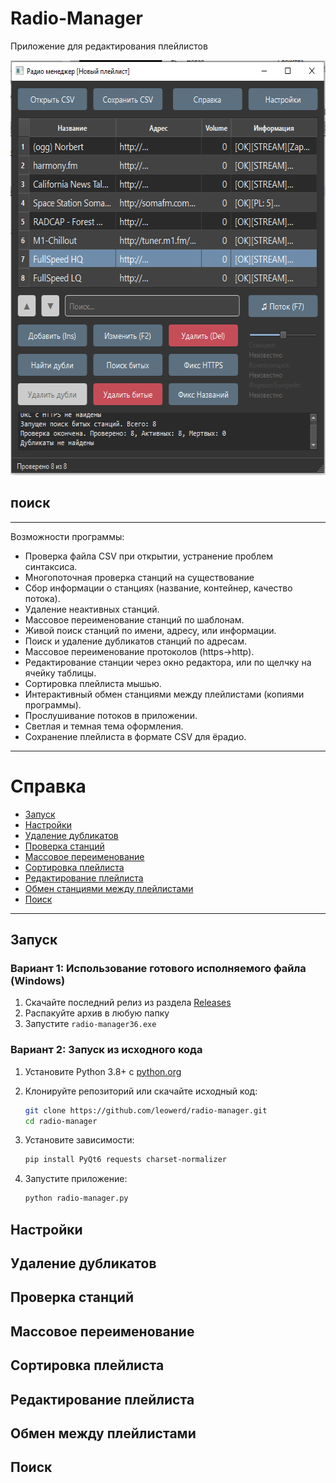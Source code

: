 # Radio-Manager

Приложение для редактирования плейлистов


<img src="images/screen.png" width="600" height="664">



## поиск

---
Возможности программы:
- Проверка файла CSV при открытии, устранение проблем синтаксиса. 
- Многопоточная проверка станций на существование 
- Сбор информации о станциях (название, контейнер, качество потока). 
- Удаление неактивных станций. 
- Массовое переименование станций по шаблонам. 
- Живой поиск станций по имени, адресу, или информации. 
- Поиск и удаление дубликатов станций по адресам. 
- Массовое переименование протоколов (https->http). 
- Редактирование станции через окно редактора, или по щелчку на ячейку таблицы. 
- Сортировка плейлиста мышью. 
- Интерактивный обмен станциями между плейлистами (копиями программы). 
- Прослушивание потоков в приложении. 
- Светлая и темная тема оформления. 
- Сохранение плейлиста в формате CSV для ёрадио. 
---

# Справка


- [Запуск](#запуск)
- [Настройки](#настройки)
- [Удаление дубликатов](#удаление-дубликатов)
- [Проверка станций](#проверка-станций)
- [Массовое переименование](#массовое-переименование)
- [Сортировка плейлиста](#сортировка-плейлиста)
- [Редактирование плейлиста](#редактирование-плейлиста)
- [Обмен станциями между плейлистами](#обмен-между-плейлистами)
- [Поиск](#поиск)
---

## Запуск

### Вариант 1: Использование готового исполняемого файла (Windows)

1. Скачайте последний релиз из раздела [Releases](https://github.com/leowerd/radio-manager/releases)
2. Распакуйте архив в любую папку
3. Запустите `radio-manager36.exe`

### Вариант 2: Запуск из исходного кода

1. Установите Python 3.8+ с [python.org](https://www.python.org/downloads/)

2. Клонируйте репозиторий или скачайте исходный код:
   ```bash
   git clone https://github.com/leowerd/radio-manager.git
   cd radio-manager

3. Установите зависимости:
    ```bash
    pip install PyQt6 requests charset-normalizer

4. Запустите приложение:
    ```bash
    python radio-manager.py   


## Настройки
## Удаление дубликатов
## Проверка станций
## Массовое переименование
## Сортировка плейлиста
## Редактирование плейлиста
## Обмен между плейлистами
## Поиск
